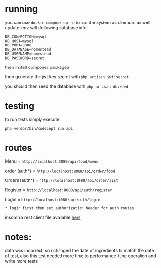 # running 
you can use `docker-compose up -d` to run the system as daemon.
as well update .env with following database info:
```
DB_CONNECTION=mysql
DB_HOST=mysql
DB_PORT=3306
DB_DATABASE=homestead
DB_USERNAME=homestead
DB_PASSWORD=secret
```

then install composer packages 

then generate the jwt key secret with `php artisan jwt:secret`

you should then seed the database with `php artisan db:seed`


# testing
to run tests simply execute 

`php vendor/bin/codecept run api`


# routes
Menu = `http://localhost:8080/api/food/menu`

order (auth*) = `http://localhost:8080/api/order/food`

Orders (auth*) = `http://localhost:8080/api/order/list`

Register = `http://localhost:8080/api/auth/register`

Login = `http://localhost:8080/api/auth/login`


`* login first then set authorization header for auth routes` 

insomnia rest client file available [here](insomnia.json)

# notes:
data was incorrect, so i changed the date of ingredients to match the date of test, also this test needed more time to performance-tune operation and write more tests



